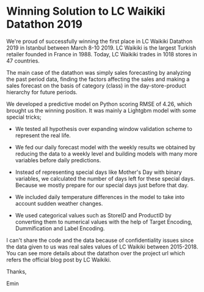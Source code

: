 # Winning Solution to LC Waikiki Datathon 2019

We're proud of successfully winning the first place in LC Waikiki Datathon 2019 in Istanbul between March 8-10 2019. LC Waikiki is the largest Turkish retailer founded in France in 1988. Today, LC Waikiki trades in 1018 stores in 47 countries.

The main case of the datathon was simply sales forecasting by analyzing the past period data, finding the factors affecting the sales and making a sales forecast on the basis of category (class) in the day-store-product hierarchy for future periods.

We developed a predictive model on Python scoring RMSE of 4.26, which brought us the winning position. It was mainly a Lightgbm model with some special tricks;

* We tested all hypothesis over expanding window validation scheme to represent the real life.

* We fed our daily forecast model with the weekly results we obtained by reducing the data to a weekly level and building models with many more variables before daily predictions.

* Instead of representing special days like Mother's Day with binary variables, we calculated the number of days left for these special days. Because we mostly prepare for our special days just before that day.

* We included daily temperature differences in the model to take into account sudden weather changes.

* We used categorical values such as StoreID and ProductID by converting them to numerical values with the help of Target Encoding, Dummification and Label Encoding.

I can't share the code and the data because of confidentiality issues since the data given to us was real sales values of LC Waikiki between 2015-2018. You can see more details about the datathon over the project url which refers the official blog post by LC Waikiki.

Thanks,

Emin
